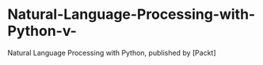 # Natural-Language-Processing-with-Python-v-
Natural Language Processing with Python, published by [Packt]
